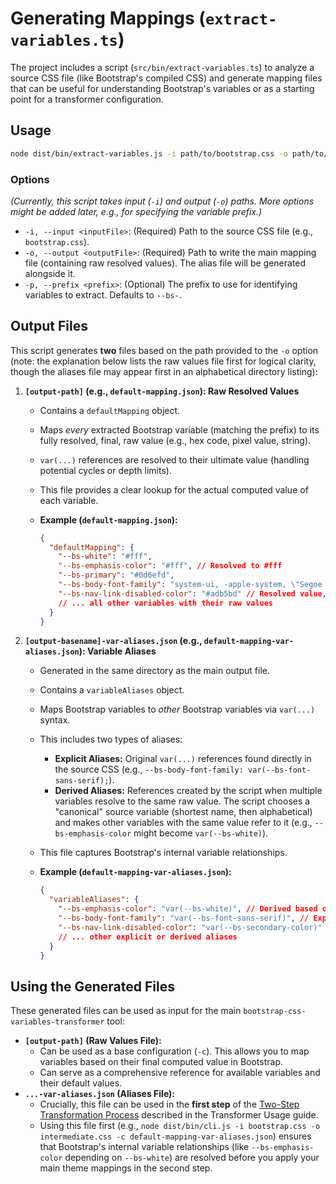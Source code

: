 # Generating Mappings (`extract-variables.ts`)

The project includes a script (`src/bin/extract-variables.ts`) to analyze a source CSS file (like Bootstrap's compiled CSS) and generate mapping files that can be useful for understanding Bootstrap's variables or as a starting point for a transformer configuration.

## Usage

```bash
node dist/bin/extract-variables.js -i path/to/bootstrap.css -o path/to/default-mapping.json
```

### Options

_(Currently, this script takes input (`-i`) and output (`-o`) paths. More options might be added later, e.g., for specifying the variable prefix.)_

- `-i, --input <inputFile>`: (Required) Path to the source CSS file (e.g., `bootstrap.css`).
- `-o, --output <outputFile>`: (Required) Path to write the main mapping file (containing raw resolved values). The alias file will be generated alongside it.
- `-p, --prefix <prefix>`: (Optional) The prefix to use for identifying variables to extract. Defaults to `--bs-`.

## Output Files

This script generates **two** files based on the path provided to the `-o` option (note: the explanation below lists the raw values file first for logical clarity, though the aliases file may appear first in an alphabetical directory listing):

1. **`[output-path]` (e.g., `default-mapping.json`): Raw Resolved Values**

   - Contains a `defaultMapping` object.
   - Maps _every_ extracted Bootstrap variable (matching the prefix) to its fully resolved, final, raw value (e.g., hex code, pixel value, string).
   - `var(...)` references are resolved to their ultimate value (handling potential cycles or depth limits).
   - This file provides a clear lookup for the actual computed value of each variable.
   - **Example (`default-mapping.json`):**

     ```json
     {
       "defaultMapping": {
         "--bs-white": "#fff",
         "--bs-emphasis-color": "#fff", // Resolved to #fff
         "--bs-primary": "#0d6efd",
         "--bs-body-font-family": "system-ui, -apple-system, \"Segoe UI\", ...", // Resolved value
         "--bs-nav-link-disabled-color": "#adb5bd" // Resolved value, even if original was var(--bs-secondary-color)
         // ... all other variables with their raw values
       }
     }
     ```

2. **`[output-basename]-var-aliases.json` (e.g., `default-mapping-var-aliases.json`): Variable Aliases**

   - Generated in the same directory as the main output file.
   - Contains a `variableAliases` object.
   - Maps Bootstrap variables to _other_ Bootstrap variables via `var(...)` syntax.
   - This includes two types of aliases:
     - **Explicit Aliases:** Original `var(...)` references found directly in the source CSS (e.g., `--bs-body-font-family: var(--bs-font-sans-serif);`).
     - **Derived Aliases:** References created by the script when multiple variables resolve to the same raw value. The script chooses a "canonical" source variable (shortest name, then alphabetical) and makes other variables with the same value refer to it (e.g., `--bs-emphasis-color` might become `var(--bs-white)`).
   - This file captures Bootstrap's internal variable relationships.
   - **Example (`default-mapping-var-aliases.json`):**

     ```json
     {
       "variableAliases": {
         "--bs-emphasis-color": "var(--bs-white)", // Derived based on shared value #fff
         "--bs-body-font-family": "var(--bs-font-sans-serif)", // Explicit from source CSS
         "--bs-nav-link-disabled-color": "var(--bs-secondary-color)" // Example explicit alias
         // ... other explicit or derived aliases
       }
     }
     ```

## Using the Generated Files

These generated files can be used as input for the main `bootstrap-css-variables-transformer` tool:

- **`[output-path]` (Raw Values File):**
  - Can be used as a base configuration (`-c`). This allows you to map variables based on their final computed value in Bootstrap.
  - Can serve as a comprehensive reference for available variables and their default values.
- **`...-var-aliases.json` (Aliases File):**
  - Crucially, this file can be used in the **first step** of the [Two-Step Transformation Process](./transformer-usage.md#advanced-usage-two-step-transformation-for-aliases-and-theming) described in the Transformer Usage guide.
  - Using this file first (e.g., `node dist/bin/cli.js -i bootstrap.css -o intermediate.css -c default-mapping-var-aliases.json`) ensures that Bootstrap's internal variable relationships (like `--bs-emphasis-color` depending on `--bs-white`) are resolved before you apply your main theme mappings in the second step.

